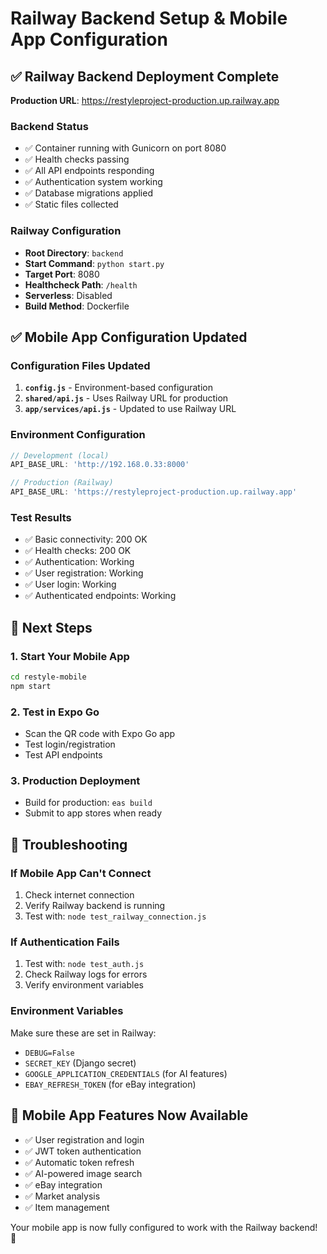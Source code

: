 # Railway Backend Setup & Mobile App Configuration

## ✅ Railway Backend Deployment Complete

**Production URL**: https://restyleproject-production.up.railway.app

### Backend Status
- ✅ Container running with Gunicorn on port 8080
- ✅ Health checks passing
- ✅ All API endpoints responding
- ✅ Authentication system working
- ✅ Database migrations applied
- ✅ Static files collected

### Railway Configuration
- **Root Directory**: `backend`
- **Start Command**: `python start.py`
- **Target Port**: 8080
- **Healthcheck Path**: `/health`
- **Serverless**: Disabled
- **Build Method**: Dockerfile

## ✅ Mobile App Configuration Updated

### Configuration Files Updated
1. **`config.js`** - Environment-based configuration
2. **`shared/api.js`** - Uses Railway URL for production
3. **`app/services/api.js`** - Updated to use Railway URL

### Environment Configuration
```javascript
// Development (local)
API_BASE_URL: 'http://192.168.0.33:8000'

// Production (Railway)
API_BASE_URL: 'https://restyleproject-production.up.railway.app'
```

### Test Results
- ✅ Basic connectivity: 200 OK
- ✅ Health checks: 200 OK
- ✅ Authentication: Working
- ✅ User registration: Working
- ✅ User login: Working
- ✅ Authenticated endpoints: Working

## 🚀 Next Steps

### 1. Start Your Mobile App
```bash
cd restyle-mobile
npm start
```

### 2. Test in Expo Go
- Scan the QR code with Expo Go app
- Test login/registration
- Test API endpoints

### 3. Production Deployment
- Build for production: `eas build`
- Submit to app stores when ready

## 🔧 Troubleshooting

### If Mobile App Can't Connect
1. Check internet connection
2. Verify Railway backend is running
3. Test with: `node test_railway_connection.js`

### If Authentication Fails
1. Test with: `node test_auth.js`
2. Check Railway logs for errors
3. Verify environment variables

### Environment Variables
Make sure these are set in Railway:
- `DEBUG=False`
- `SECRET_KEY` (Django secret)
- `GOOGLE_APPLICATION_CREDENTIALS` (for AI features)
- `EBAY_REFRESH_TOKEN` (for eBay integration)

## 📱 Mobile App Features Now Available

- ✅ User registration and login
- ✅ JWT token authentication
- ✅ Automatic token refresh
- ✅ AI-powered image search
- ✅ eBay integration
- ✅ Market analysis
- ✅ Item management

Your mobile app is now fully configured to work with the Railway backend! 🎉 